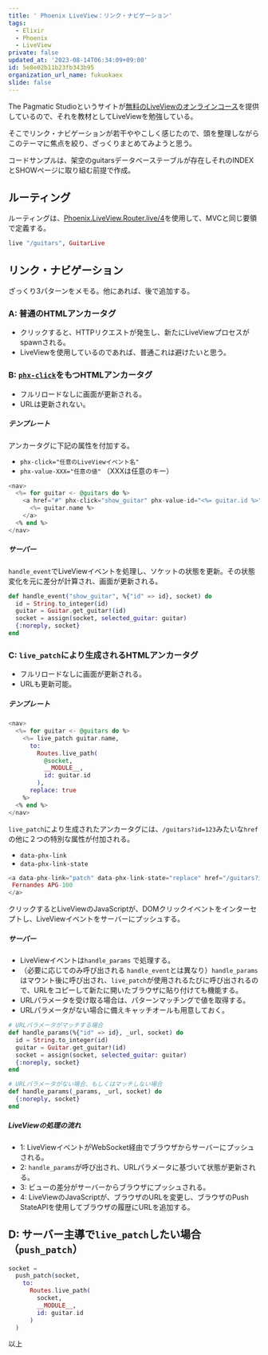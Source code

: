 ```yaml
---
title: ' Phoenix LiveView：リンク・ナビゲーション'
tags:
  - Elixir
  - Phoenix
  - LiveView
private: false
updated_at: '2023-08-14T06:34:09+09:00'
id: 5e8e02b11b23fb343b95
organization_url_name: fukuokaex
slide: false
---
```

The Pagmatic Studioというサイトが[無料のLiveViewのオンラインコース](https://online.pragmaticstudio.com/courses/liveview)を提供しているので、それを教材としてLiveViewを勉強している。

そこでリンク・ナビゲーションが若干ややこしく感じたので、頭を整理しながらこのテーマに焦点を絞り、ざっくりまとめてみようと思う。

コードサンプルは、架空のguitarsデータベーステーブルが存在しそれのINDEXとSHOWページに取り組む前提で作成。

## ルーティング

ルーティングは、[Phoenix.LiveView.Router.live/4](https://hexdocs.pm/phoenix_live_view/Phoenix.LiveView.Router.html#live/4)を使用して、MVCと同じ要領で定義する。

```elixir
live "/guitars", GuitarLive
```

## リンク・ナビゲーション

ざっくり3パターンをメモる。他にあれば、後で追加する。

### A: 普通のHTMLアンカータグ

- クリックすると、HTTPリクエストが発生し、新たにLiveViewプロセスがspawnされる。
- LiveViewを使用しているのであれば、普通これは避けたいと思う。

### B: [`phx-click`](https://hexdocs.pm/phoenix_live_view/Phoenix.LiveView.html#module-bindings)をもつHTMLアンカータグ

- フルリロードなしに画面が更新される。
- URLは更新されない。

##### テンプレート

アンカータグに下記の属性を付加する。

- `phx-click="任意のLiveViewイベント名"`
- `phx-value-XXX="任意の値"` （XXXは任意のキー）

```eex
<nav>
  <%= for guitar <- @guitars do %>
    <a href="#" phx-click="show_guitar" phx-value-id="<%= guitar.id %>">
      <%= guitar.name %>
    </a>
  <% end %>
</nav>
```

##### サーバー

`handle_event`でLiveViewイベントを処理し、ソケットの状態を更新。その状態変化を元に差分が計算され、画面が更新される。

```elixir
def handle_event("show_guitar", %{"id" => id}, socket) do
  id = String.to_integer(id)
  guitar = Guitar.get_guitar!(id)
  socket = assign(socket, selected_guitar: guitar)
  {:noreply, socket}
end
```

### C: `live_patch`により生成されるHTMLアンカータグ

- フルリロードなしに画面が更新される。
- URLも更新可能。

##### テンプレート

```eex
<nav>
  <%= for guitar <- @guitars do %>
    <%= live_patch guitar.name,
      to:
        Routes.live_path(
          @socket,
          __MODULE__,
          id: guitar.id
        ),
      replace: true
    %>
  <% end %>
</nav>
```

`live_patch`により生成されたアンカータグには、`/guitars?id=123`みたいな`href`の他に２つの特別な属性が付加される。

- `data-phx-link`
- `data-phx-link-state`

```eex
<a data-phx-link="patch" data-phx-link-state="replace" href="/guitars?id=123" replace="">
 Fernandes APG-100
</a>
```

クリックするとLiveViewのJavaScriptが、DOMクリックイベントをインターセプトし、LiveViewイベントをサーバーにプッシュする。

##### サーバー

- LiveViewイベントは`handle_params` で処理する。
- （必要に応じてのみ呼び出される `handle_event`とは異なり）`handle_params`はマウント後に呼び出され、`live_patch`が使用されるたびに呼び出されるので、URLをコピーして新たに開いたブラウザに貼り付けても機能する。
- URLパラメータを受け取る場合は、パターンマッチングで値を取得する。
- URLパラメータがない場合に備えキャッチオールも用意しておく。

```elixir
# URLパラメータがマッチする場合
def handle_params(%{"id" => id}, _url, socket) do
  id = String.to_integer(id)
  guitar = Guitar.get_guitar!(id)
  socket = assign(socket, selected_guitar: guitar)
  {:noreply, socket}
end

# URLパラメータがない場合、もしくはマッチしない場合
def handle_params(_params, _url, socket) do
  {:noreply, socket}
end
```

##### LiveViewの処理の流れ

- 1: LiveViewイベントがWebSocket経由でブラウザからサーバーにプッシュされる。
- 2: `handle_params`が呼び出され、URLパラメータに基づいて状態が更新される。
- 3: ビューの差分がサーバーからブラウザにプッシュされる。
- 4: LiveViewのJavaScriptが、ブラウザのURLを変更し、ブラウザのPush StateAPIを使用してブラウザの履歴にURLを追加する。

## D: サーバー主導で`live_patch`したい場合（`push_patch`）

```ex
socket =
  push_patch(socket,
    to:
      Routes.live_path(
        socket,
        __MODULE__,
        id: guitar.id
      )
  )
```

以上
